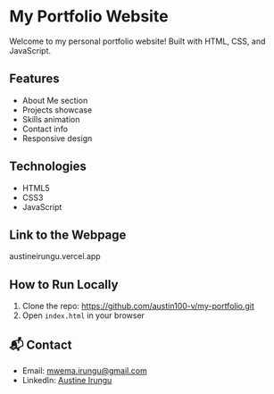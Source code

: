 # My Portfolio Website

Welcome to my personal portfolio website! 
Built with HTML, CSS, and JavaScript.

## Features

- About Me section
- Projects showcase
- Skills animation
- Contact info
- Responsive design

## Technologies

- HTML5
- CSS3
- JavaScript

## Link to the Webpage
austineirungu.vercel.app

## How to Run Locally

1. Clone the repo: https://github.com/austin100-v/my-portfolio.git
2. Open `index.html` in your browser

## 📬 Contact

- Email: mwema.irungu@gmail.com
- LinkedIn: [Austine Irungu](https://linkedin.com/in/austin-irungu-00a391277)


